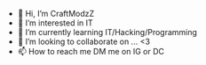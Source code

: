 - 👋 Hi, I’m CraftModzZ
- 👀 I’m interested in IT
- 🌱 I’m currently learning IT/Hacking/Programming
- 💞️ I’m looking to collaborate on ... <3
- 📫 How to reach me DM me on IG or DC

<!---
Crafttino21/Crafttino21 is a ✨ special ✨ repository because its `README.md` (this file) appears on your GitHub profile.
You can click the Preview link to take a look at your changes.
--->
